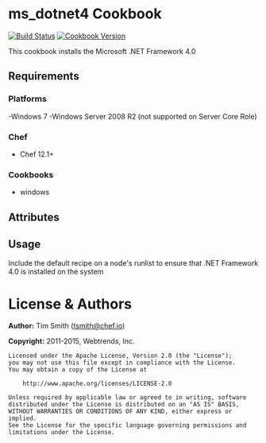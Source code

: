 # ms_dotnet4 Cookbook
[![Build Status](https://travis-ci.org/chef-cookbooks/ms_dotnet4.svg?branch=master)](https://travis-ci.org/chef-cookbooks/ms_dotnet4)
[![Cookbook Version](https://img.shields.io/cookbook/v/ms_dotnet4.svg)](https://supermarket.chef.io/cookbooks/ms_dotnet4)

This cookbook installs the Microsoft .NET Framework 4.0

## Requirements
### Platforms
-Windows 7
-Windows Server 2008 R2 (not supported on Server Core Role)

### Chef

- Chef 12.1+

### Cookbooks
- windows


## Attributes


## Usage

Include the default recipe on a node's runlist to ensure that .NET Framework 4.0 is installed on the system


# License & Authors
**Author:** Tim Smith ([tsmith@chef.io](mailto:tsmith@chef.io))

**Copyright:** 2011-2015, Webtrends, Inc.

```
Licensed under the Apache License, Version 2.0 (the "License");
you may not use this file except in compliance with the License.
You may obtain a copy of the License at

    http://www.apache.org/licenses/LICENSE-2.0

Unless required by applicable law or agreed to in writing, software
distributed under the License is distributed on an "AS IS" BASIS,
WITHOUT WARRANTIES OR CONDITIONS OF ANY KIND, either express or implied.
See the License for the specific language governing permissions and
limitations under the License.
```
